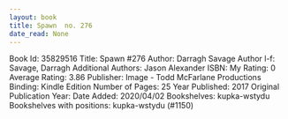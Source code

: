 ```yaml
---
layout: book
title: Spawn  no. 276
date_read: None
---
```


Book Id: 35829516
Title: Spawn #276
Author: Darragh Savage
Author l-f: Savage, Darragh
Additional Authors: Jason Alexander
ISBN: 
My Rating: 0
Average Rating: 3.86
Publisher: Image - Todd McFarlane Productions
Binding: Kindle Edition
Number of Pages: 25
Year Published: 2017
Original Publication Year: 
Date Added: 2020/04/02
Bookshelves: kupka-wstydu
Bookshelves with positions: kupka-wstydu (#1150)

